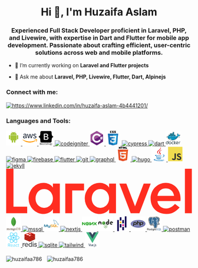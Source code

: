 <h1 align="center">Hi 👋, I'm Huzaifa Aslam</h1>
<h3 align="center">Experienced Full Stack Developer proficient in Laravel, PHP, and Livewire, with expertise in Dart and Flutter for mobile app development. Passionate about crafting efficient, user-centric solutions across web and mobile platforms.</h3>

- 🔭 I’m currently working on **Laravel and Flutter projects**

- 💬 Ask me about **Laravel, PHP, Livewire, Flutter, Dart, Alpinejs**

<h3 align="left">Connect with me:</h3>
<p align="left">
<a href="https://linkedin.com/in/huzaifa-aslam-4b4441201/" target="blank"><img align="center" src="https://raw.githubusercontent.com/rahuldkjain/github-profile-readme-generator/master/src/images/icons/Social/linked-in-alt.svg" alt="https://www.linkedin.com/in/huzaifa-aslam-4b4441201/" height="30" width="40" /></a>
</p>

<h3 align="left">Languages and Tools:</h3>
<p align="left"> <a href="https://developer.android.com" target="_blank" rel="noreferrer"> <img src="https://raw.githubusercontent.com/devicons/devicon/master/icons/android/android-original-wordmark.svg" alt="android" width="40" height="40"/> </a> <a href="https://aws.amazon.com" target="_blank" rel="noreferrer"> <img src="https://raw.githubusercontent.com/devicons/devicon/master/icons/amazonwebservices/amazonwebservices-original-wordmark.svg" alt="aws" width="40" height="40"/> </a> <a href="https://getbootstrap.com" target="_blank" rel="noreferrer"> <img src="https://raw.githubusercontent.com/devicons/devicon/master/icons/bootstrap/bootstrap-plain-wordmark.svg" alt="bootstrap" width="40" height="40"/> </a> <a href="https://codeigniter.com" target="_blank" rel="noreferrer"> <img src="https://cdn.worldvectorlogo.com/logos/codeigniter.svg" alt="codeigniter" width="40" height="40"/> </a> <a href="https://www.w3schools.com/cs/" target="_blank" rel="noreferrer"> <img src="https://raw.githubusercontent.com/devicons/devicon/master/icons/csharp/csharp-original.svg" alt="csharp" width="40" height="40"/> </a> <a href="https://www.w3schools.com/css/" target="_blank" rel="noreferrer"> <img src="https://raw.githubusercontent.com/devicons/devicon/master/icons/css3/css3-original-wordmark.svg" alt="css3" width="40" height="40"/> </a> <a href="https://www.cypress.io" target="_blank" rel="noreferrer"> <img src="https://raw.githubusercontent.com/simple-icons/simple-icons/6e46ec1fc23b60c8fd0d2f2ff46db82e16dbd75f/icons/cypress.svg" alt="cypress" width="40" height="40"/> </a> <a href="https://dart.dev" target="_blank" rel="noreferrer"> <img src="https://www.vectorlogo.zone/logos/dartlang/dartlang-icon.svg" alt="dart" width="40" height="40"/> </a> <a href="https://www.docker.com/" target="_blank" rel="noreferrer"> <img src="https://raw.githubusercontent.com/devicons/devicon/master/icons/docker/docker-original-wordmark.svg" alt="docker" width="40" height="40"/> </a> <a href="https://www.figma.com/" target="_blank" rel="noreferrer"> <img src="https://www.vectorlogo.zone/logos/figma/figma-icon.svg" alt="figma" width="40" height="40"/> </a> <a href="https://firebase.google.com/" target="_blank" rel="noreferrer"> <img src="https://www.vectorlogo.zone/logos/firebase/firebase-icon.svg" alt="firebase" width="40" height="40"/> </a> <a href="https://flutter.dev" target="_blank" rel="noreferrer"> <img src="https://www.vectorlogo.zone/logos/flutterio/flutterio-icon.svg" alt="flutter" width="40" height="40"/> </a> <a href="https://git-scm.com/" target="_blank" rel="noreferrer"> <img src="https://www.vectorlogo.zone/logos/git-scm/git-scm-icon.svg" alt="git" width="40" height="40"/> </a> <a href="https://graphql.org" target="_blank" rel="noreferrer"> <img src="https://www.vectorlogo.zone/logos/graphql/graphql-icon.svg" alt="graphql" width="40" height="40"/> </a> <a href="https://www.w3.org/html/" target="_blank" rel="noreferrer"> <img src="https://raw.githubusercontent.com/devicons/devicon/master/icons/html5/html5-original-wordmark.svg" alt="html5" width="40" height="40"/> </a> <a href="https://gohugo.io/" target="_blank" rel="noreferrer"> <img src="https://api.iconify.design/logos-hugo.svg" alt="hugo" width="40" height="40"/> </a> <a href="https://www.java.com" target="_blank" rel="noreferrer"> <img src="https://raw.githubusercontent.com/devicons/devicon/master/icons/java/java-original.svg" alt="java" width="40" height="40"/> </a> <a href="https://developer.mozilla.org/en-US/docs/Web/JavaScript" target="_blank" rel="noreferrer"> <img src="https://raw.githubusercontent.com/devicons/devicon/master/icons/javascript/javascript-original.svg" alt="javascript" width="40" height="40"/> </a> <a href="https://jekyllrb.com/" target="_blank" rel="noreferrer"> <img src="https://www.vectorlogo.zone/logos/jekyllrb/jekyllrb-icon.svg" alt="jekyll" width="40" height="40"/> </a> <a href="https://laravel.com/" target="_blank" rel="noreferrer"> <svg xmlns="http://www.w3.org/2000/svg" viewBox="0 0 113.02 28.1942764712217" width="2500" height="624"><path fill="#ff2d20" d="M4.44 0v23.05h8.34v3.97H0V0h4.44zm24 11.46V9.03h4.22v18h-4.2v-2.44c-.58.9-1.38 1.6-2.42 2.1-1.04.53-2.1.78-3.15.78-1.37 0-2.62-.25-3.75-.75a8.76 8.76 0 0 1-2.92-2.06 9.6 9.6 0 0 1-1.9-3 9.72 9.72 0 0 1-.67-3.64c0-1.26.23-2.47.68-3.6a9.56 9.56 0 0 1 1.9-3.04 8.77 8.77 0 0 1 2.9-2.08c1.14-.5 2.4-.75 3.75-.75 1.05 0 2.1.26 3.14.77 1.04.52 1.84 1.22 2.4 2.12zm-.38 8.77a6.3 6.3 0 0 0 .4-2.2c0-.78-.14-1.5-.4-2.2A5.58 5.58 0 0 0 26.98 14a5.23 5.23 0 0 0-1.68-1.22 5.16 5.16 0 0 0-2.18-.47c-.8 0-1.52.17-2.16.48A5.3 5.3 0 0 0 19.3 14a5.3 5.3 0 0 0-1.06 1.83 6.56 6.56 0 0 0-.37 2.2c0 .77.12 1.5.37 2.2.24.7.6 1.3 1.06 1.8a5.28 5.28 0 0 0 1.66 1.25c.64.3 1.36.46 2.16.46s1.53-.15 2.18-.46a5.22 5.22 0 0 0 1.68-1.24 5.58 5.58 0 0 0 1.08-1.8zm7.92 6.8v-18H47.4v4.14h-7.22v13.85h-4.2zm26.67-15.57V9.03h4.2v18h-4.2v-2.44c-.56.9-1.37 1.6-2.4 2.1-1.05.53-2.1.78-3.16.78-1.37 0-2.62-.25-3.75-.75a8.76 8.76 0 0 1-2.92-2.06 9.6 9.6 0 0 1-1.9-3 9.72 9.72 0 0 1-.66-3.64c0-1.26.22-2.47.67-3.6a9.56 9.56 0 0 1 1.9-3.04 8.77 8.77 0 0 1 2.9-2.08c1.14-.5 2.4-.75 3.75-.75 1.05 0 2.1.26 3.14.77 1.04.52 1.85 1.22 2.4 2.12zm-.38 8.77a6.3 6.3 0 0 0 .38-2.2c0-.78-.13-1.5-.38-2.2A5.58 5.58 0 0 0 61.2 14a5.23 5.23 0 0 0-1.7-1.22c-.65-.3-1.38-.47-2.17-.47-.8 0-1.52.17-2.17.48A5.3 5.3 0 0 0 53.5 14a5.3 5.3 0 0 0-1.06 1.83 6.56 6.56 0 0 0-.36 2.2c0 .77.12 1.5.36 2.2.25.7.6 1.3 1.06 1.8a5.28 5.28 0 0 0 1.66 1.25c.65.3 1.37.46 2.17.46.8 0 1.52-.15 2.18-.46a5.22 5.22 0 0 0 1.7-1.24 5.58 5.58 0 0 0 1.07-1.8zm21.46-11.2H88l-6.9 18h-5.3l-6.9-18h4.25l5.3 13.78 5.28-13.77zm13.44-.46c5.73 0 9.64 5.08 8.9 11.02H92.1c0 1.54 1.58 4.54 5.3 4.54 3.2 0 5.35-2.8 5.35-2.8l2.84 2.2c-2.55 2.7-4.63 3.95-7.9 3.95-5.82 0-9.76-3.7-9.76-9.47 0-5.23 4.08-9.46 9.23-9.46zm-5.05 7.9h10.1c-.04-.35-.6-4.56-5.08-4.56-4.5 0-4.98 4.22-5.02 4.56zM108.82 27V0h4.2v27.02h-4.2z"/></svg> </a> <a href="https://www.mongodb.com/" target="_blank" rel="noreferrer"> <img src="https://raw.githubusercontent.com/devicons/devicon/master/icons/mongodb/mongodb-original-wordmark.svg" alt="mongodb" width="40" height="40"/> </a> <a href="https://www.microsoft.com/en-us/sql-server" target="_blank" rel="noreferrer"> <img src="https://www.svgrepo.com/show/303229/microsoft-sql-server-logo.svg" alt="mssql" width="40" height="40"/> </a> <a href="https://www.mysql.com/" target="_blank" rel="noreferrer"> <img src="https://raw.githubusercontent.com/devicons/devicon/master/icons/mysql/mysql-original-wordmark.svg" alt="mysql" width="40" height="40"/> </a> <a href="https://nextjs.org/" target="_blank" rel="noreferrer"> <img src="https://cdn.worldvectorlogo.com/logos/nextjs-2.svg" alt="nextjs" width="40" height="40"/> </a> <a href="https://www.nginx.com" target="_blank" rel="noreferrer"> <img src="https://raw.githubusercontent.com/devicons/devicon/master/icons/nginx/nginx-original.svg" alt="nginx" width="40" height="40"/> </a> <a href="https://nodejs.org" target="_blank" rel="noreferrer"> <img src="https://raw.githubusercontent.com/devicons/devicon/master/icons/nodejs/nodejs-original-wordmark.svg" alt="nodejs" width="40" height="40"/> </a> <a href="https://pandas.pydata.org/" target="_blank" rel="noreferrer"> <img src="https://raw.githubusercontent.com/devicons/devicon/2ae2a900d2f041da66e950e4d48052658d850630/icons/pandas/pandas-original.svg" alt="pandas" width="40" height="40"/> </a> <a href="https://www.php.net" target="_blank" rel="noreferrer"> <img src="https://raw.githubusercontent.com/devicons/devicon/master/icons/php/php-original.svg" alt="php" width="40" height="40"/> </a> <a href="https://www.postgresql.org" target="_blank" rel="noreferrer"> <img src="https://raw.githubusercontent.com/devicons/devicon/master/icons/postgresql/postgresql-original-wordmark.svg" alt="postgresql" width="40" height="40"/> </a> <a href="https://postman.com" target="_blank" rel="noreferrer"> <img src="https://www.vectorlogo.zone/logos/getpostman/getpostman-icon.svg" alt="postman" width="40" height="40"/> </a> <a href="https://reactjs.org/" target="_blank" rel="noreferrer"> <img src="https://raw.githubusercontent.com/devicons/devicon/master/icons/react/react-original-wordmark.svg" alt="react" width="40" height="40"/> </a> <a href="https://redis.io" target="_blank" rel="noreferrer"> <img src="https://raw.githubusercontent.com/devicons/devicon/master/icons/redis/redis-original-wordmark.svg" alt="redis" width="40" height="40"/> </a> <a href="https://www.sqlite.org/" target="_blank" rel="noreferrer"> <img src="https://www.vectorlogo.zone/logos/sqlite/sqlite-icon.svg" alt="sqlite" width="40" height="40"/> </a> <a href="https://tailwindcss.com/" target="_blank" rel="noreferrer"> <img src="https://www.vectorlogo.zone/logos/tailwindcss/tailwindcss-icon.svg" alt="tailwind" width="40" height="40"/> </a> <a href="https://vuejs.org/" target="_blank" rel="noreferrer"> <img src="https://raw.githubusercontent.com/devicons/devicon/master/icons/vuejs/vuejs-original-wordmark.svg" alt="vuejs" width="40" height="40"/> </a> </p>

<p style="margin-top: 20px;"><img align="center" src="https://github-readme-stats.vercel.app/api/top-langs?username=huzaifaa786&show_icons=true&locale=en&layout=compact" alt="huzaifaa786" style="margin-right: 10px;" /> <img align="center" src="https://github-readme-streak-stats.herokuapp.com/?user=huzaifaa786&" alt="huzaifaa786" /></p>


